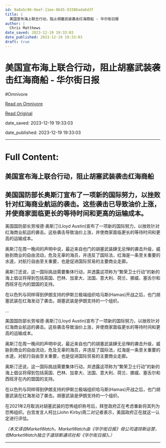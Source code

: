 ```yaml
---
id: 9a8a5c96-9eef-11ee-8645-93386ada6d3f
title: |
  美国宣布海上联合行动，阻止胡塞武装袭击红海商船 - 华尔街日报
author: |
  Chris Matthews
date_saved: 2023-12-19 19:33:03
date_published: 2023-12-19 19:33:03
draft: true
---
```


# 美国宣布海上联合行动，阻止胡塞武装袭击红海商船 - 华尔街日报
#Omnivore

[Read on Omnivore](https://omnivore.app/me/-18c85775f8a)

[Read Original](https://cn.wsj.com/amp/articles/%E7%BE%8E%E5%9B%BD%E5%AE%A3%E5%B8%83%E6%B5%B7%E4%B8%8A%E8%81%94%E5%90%88%E8%A1%8C%E5%8A%A8-%E9%98%BB%E6%AD%A2%E8%83%A1%E5%A1%9E%E6%AD%A6%E8%A3%85%E8%A2%AD%E5%87%BB%E7%BA%A2%E6%B5%B7%E5%95%86%E8%88%B9-6cb8f8ff)

date_saved: 2023-12-19 19:33:03

date_published: 2023-12-19 19:33:03

--- 

# Full Content: 

##  美国宣布海上联合行动，阻止胡塞武装袭击红海商船

## 美国国防部长奥斯汀宣布了一项新的国际努力，以挫败针对红海商业航运的袭击。这些袭击已导致油价上涨，并使商家面临更长的等待时间和更高的运输成本。

美国国防部长劳埃德·奥斯汀(Lloyd Austin)宣布了一项新的国际努力，以挫败针对红海商业航运的袭击。这些袭击导致油价上涨，并使商家面临更长的等待时间和更高的运输成本。

奥斯汀在周一晚间的声明中说，最近来自也门的胡塞武装肆无忌惮的袭击升级，威胁到商业的自由流动，危及无辜的海员，并违反了国际法，红海是一条至关重要的水道，对航行自由至关重要，也是促进国际贸易的主要商业走廊。

奥斯汀还说，这一国际挑战需要集体行动，并透露这项称为“繁荣卫士行动”的新的海上倡议将得到包括英国、巴林、加拿大、法国、意大利、荷兰、挪威、塞舌尔和西班牙在内的盟国的支持。

在以色列与同样得到伊朗支持的伊斯兰极端组织哈马斯(Hamas)开战之后，也门胡塞武装在红海发动了袭击。胡塞武装是伊朗支持的一个组织。

...

美国国防部长劳埃德·奥斯汀(Lloyd Austin)宣布了一项新的国际努力，以挫败针对红海商业航运的袭击。这些袭击导致油价上涨，并使商家面临更长的等待时间和更高的运输成本。

奥斯汀在周一晚间的声明中说，最近来自也门的胡塞武装肆无忌惮的袭击升级，威胁到商业的自由流动，危及无辜的海员，并违反了国际法，红海是一条至关重要的水道，对航行自由至关重要，也是促进国际贸易的主要商业走廊。

奥斯汀还说，这一国际挑战需要集体行动，并透露这项称为“繁荣卫士行动”的新的海上倡议将得到包括英国、巴林、加拿大、法国、意大利、荷兰、挪威、塞舌尔和西班牙在内的盟国的支持。

在以色列与同样得到伊朗支持的伊斯兰极端组织哈马斯(Hamas)开战之后，也门胡塞武装在红海发动了袭击。胡塞武装是伊朗支持的一个组织。

在2021年2月取消对胡塞武装的恐怖组织称号后，拜登政府正在考虑重新将其列为恐怖组织。白宫发言人柯比(John Kirby)周二对记者表示，美国政府正在就这一认定进行评估。

_（本文译自MarketWatch。MarketWatch由《华尔街日报》母公司道琼斯运营，但MarketWatch独立于道琼斯通讯社和《华尔街日报》。）_

---

